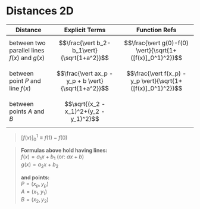 # Distances 2D

| Distance | Explicit Terms | Function Refs |
|--|--|--|
| between two parallel lines $f(x)$ and $g(x)$ | $$\frac{\vert b_2-b_1\vert}{\sqrt{1+a^2}}$$ | $$\frac{\vert g(0)-f(0) \vert}{\sqrt{1+([f(x)]_0^1)^2}}$$ |
| between point $P$ and line $f(x)$ | $$\frac{\vert ax_p - y_p + b \vert}{\sqrt{1+a^2}}$$ | $$\frac{\vert f(x_p) - y_p \vert}{\sqrt{1+([f(x)]_0^1)^2}}$$ |
| between points $A$ and $B$ | $$\sqrt{(x_2 - x_1)^2+(y_2 - y_1)^2}$$ | |

> $[f(x)]_0^1 \equiv f(1)-f(0)$

> **Formulas above hold having lines:**  
> $f(x) = a_1 x + b_1$ (or: $ax+b$)  
> $g(x) = a_2 x + b_2$  
>   
> **and points:**  
> $P = (x_p, y_p)$  
> $A = (x_1,y_1)$  
> $B = (x_2,y_2)$
